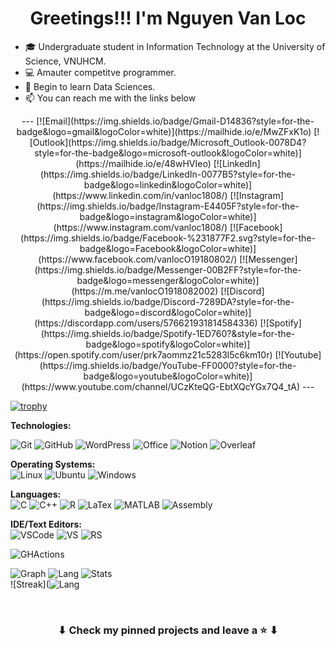 <h1 align="center">Greetings!!! I'm Nguyen Van Loc </h1>

<div>



- :mortar_board: Undergraduate student in Information Technology at the University of Science, VNUHCM.
- :computer: Amauter competitve programmer.
- :blue_book: Begin to learn Data Sciences.
- :mailbox: You can reach me with the links below
	
<div>

<center>
---
[![Email](https://img.shields.io/badge/Gmail-D14836?style=for-the-badge&logo=gmail&logoColor=white)](https://mailhide.io/e/MwZFxK1o)
[![Outlook](https://img.shields.io/badge/Microsoft_Outlook-0078D4?style=for-the-badge&logo=microsoft-outlook&logoColor=white)](https://mailhide.io/e/48wHVIeo)	
[![LinkedIn](https://img.shields.io/badge/LinkedIn-0077B5?style=for-the-badge&logo=linkedin&logoColor=white)](https://www.linkedin.com/in/vanloc1808/)
[![Instagram](https://img.shields.io/badge/Instagram-E4405F?style=for-the-badge&logo=instagram&logoColor=white)](https://www.instagram.com/vanloc1808/)
[![Facebook](https://img.shields.io/badge/Facebook-%231877F2.svg?style=for-the-badge&logo=Facebook&logoColor=white)](https://www.facebook.com/vanlocO19180802/)	
[![Messenger](https://img.shields.io/badge/Messenger-00B2FF?style=for-the-badge&logo=messenger&logoColor=white)](https://m.me/vanlocO1918082002)
[![Discord](https://img.shields.io/badge/Discord-7289DA?style=for-the-badge&logo=discord&logoColor=white)](https://discordapp.com/users/576621931814584336)
[![Spotify](https://img.shields.io/badge/Spotify-1ED760?&style=for-the-badge&logo=spotify&logoColor=white)](https://open.spotify.com/user/prk7aommz21c5283l5c6km10r)
[![Youtube](https://img.shields.io/badge/YouTube-FF0000?style=for-the-badge&logo=youtube&logoColor=white)](https://www.youtube.com/channel/UCzKteQG-EbtXQcYGx7Q4_tA)	
---

</center>
<!--	
![view](https://komarev.com/ghpvc/?username=vanloc1808&label=Profile%20views&color=0e75b6&style=flat)
-->

[![trophy](https://github-profile-trophy.vercel.app/?username=vanloc1808&theme=buddhism&margin-w=15&margin-h=15)](https://github.com/ryo-ma/github-profile-trophy)

</div>

**Technologies:**  

![Git](https://img.shields.io/badge/GIT-E44C30?style=for-the-badge&logo=git&logoColor=white)
![GitHub](https://img.shields.io/badge/GitHub-100000?style=for-the-badge&logo=github&logoColor=white)
![WordPress](https://img.shields.io/badge/Wordpress-21759B?style=for-the-badge&logo=wordpress&logoColor=white)
![Office](https://img.shields.io/badge/Microsoft_Office-D83B01?style=for-the-badge&logo=microsoft-office&logoColor=white)
![Notion](https://img.shields.io/badge/Notion-000000?style=for-the-badge&logo=notion&logoColor=white)
![Overleaf](https://img.shields.io/badge/Overleaf-47A141?style=for-the-badge&logo=Overleaf&logoColor=white)

**Operating Systems:**  
![Linux](https://img.shields.io/badge/Linux-FCC624?style=for-the-badge&logo=linux&logoColor=black)
![Ubuntu](https://img.shields.io/badge/Ubuntu-E95420?style=for-the-badge&logo=ubuntu&logoColor=white)
![Windows](https://img.shields.io/badge/Windows-0078D6?style=for-the-badge&logo=windows&logoColor=white)

**Languages:**  
![C](https://img.shields.io/badge/C-00599C?style=for-the-badge&logo=c&logoColor=white)
![C++](https://img.shields.io/badge/C%2B%2B-00599C?style=for-the-badge&logo=c%2B%2B&logoColor=white)
![R](https://img.shields.io/badge/R-276DC3?style=for-the-badge&logo=r&logoColor=white)
![LaTex](https://img.shields.io/badge/LaTeX-47A141?style=for-the-badge&logo=LaTeX&logoColor=white)
![MATLAB](https://img.shields.io/badge/-MATLAB-000?&logo=MATLAB)
![Assembly](https://img.shields.io/badge/-Assembly-000?&logo=assembly3&logoColor=1572B6)

**IDE/Text Editors:**  
![VSCode](https://img.shields.io/badge/Visual_Studio_Code-0078D4?style=for-the-badge&logo=visual%20studio%20code&logoColor=white)
![VS](https://img.shields.io/badge/Visual_Studio-5C2D91?style=for-the-badge&logo=visual%20studio&logoColor=white)
![RS](https://img.shields.io/badge/RStudio-75AADB?style=for-the-badge&logo=RStudio&logoColor=white)

![GHActions](https://img.shields.io/badge/GitHub_Actions-2088FF?style=for-the-badge&logo=github-actions&logoColor=white)

![Graph](https://activity-graph.herokuapp.com/graph?username=vanloc1808&theme=minimal) 
![Lang](https://github-readme-stats.vercel.app/api/top-langs/?username=vanloc1808)
![Stats](https://github-readme-stats.vercel.app/api?username=vanloc1808)   
 ![Streak](![Lang](https://github-readme-streak-stats.herokuapp.com/?user=vanloc1808)
<!--
https://github.com/alexandresanlim/Badges4-README.md-Profile?fbclid=IwAR3W7uuMfKgp3bt9qqbhB-a_srse2Pf-xaOk4GJfoo98KQuugN6YBcLj8BY#-languages-
-->

<!--
### Recent Github Activity :timer_clock:

START_SECTION:activity-->

<br>

<h3 align="center">
	⬇ Check my pinned projects and leave a ⭐️ ⬇
</h3>
